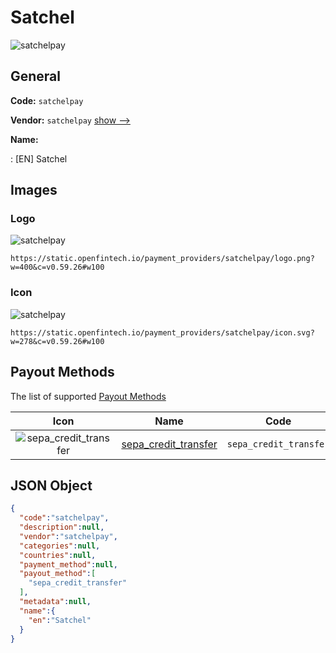 
# Satchel 
![satchelpay](https://static.openfintech.io/payment_providers/satchelpay/logo.png?w=400&c=v0.59.26#w100)  

## General 
 
**Code:** `satchelpay` 
 
**Vendor:** `satchelpay` [show -->](/vendors/satchelpay/) 
 
**Name:** 
 
:	[EN] Satchel 
 

## Images 

### Logo 
 
![satchelpay](https://static.openfintech.io/payment_providers/satchelpay/logo.png?w=400&c=v0.59.26#w100)  

```
https://static.openfintech.io/payment_providers/satchelpay/logo.png?w=400&c=v0.59.26#w100
```  

### Icon 
 
![satchelpay](https://static.openfintech.io/payment_providers/satchelpay/icon.svg?w=278&c=v0.59.26#w100)  

```
https://static.openfintech.io/payment_providers/satchelpay/icon.svg?w=278&c=v0.59.26#w100
```  

## Payout Methods 
 
The list of supported [Payout Methods](/payout-methods/) 

|Icon|Name|Code| 
|:---:|:---:|:---:| 
|![sepa_credit_transfer](https://static.openfintech.io/payout_methods/sepa_credit_transfer/icon.svg?w=278&c=v0.59.26#w40) |[sepa_credit_transfer](payout-methodssepa_credit_transfer/)|`sepa_credit_transfer`| 
 

## JSON Object 

```json
{
  "code":"satchelpay",
  "description":null,
  "vendor":"satchelpay",
  "categories":null,
  "countries":null,
  "payment_method":null,
  "payout_method":[
    "sepa_credit_transfer"
  ],
  "metadata":null,
  "name":{
    "en":"Satchel"
  }
}
```  
